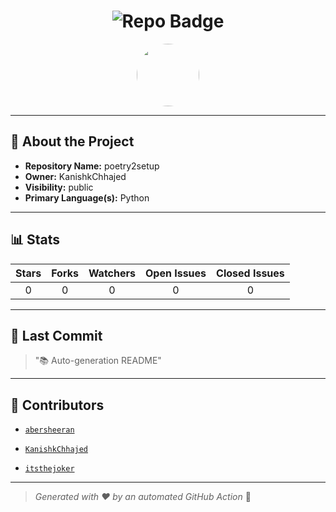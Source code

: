 <h1 align="center">
    <img src="https://img.shields.io/badge/poetry2setup-🎯-blueviolet?style=for-the-badge" alt="Repo Badge">
  </h1>
  
  <p align="center">
    <img src="https://avatars.githubusercontent.com/u/121193249?v=4" width="100" style="border-radius:50%;">
  </p>
  
  ---
  
  ## 📖 About the Project
  - **Repository Name:** poetry2setup
  - **Owner:** KanishkChhajed
  - **Visibility:** public
  - **Primary Language(s):** Python
  
  ---
  
  ## 📊 Stats
  
  | Stars | Forks | Watchers | Open Issues | Closed Issues |
  |:----:|:-----:|:--------:|:-----------:|:-------------:|
  | 0 | 0 | 0 | 0 | 0 |
  
  ---
  
  ## 📢 Last Commit
  
  > "📚 Auto-generation README"
  
  ---
  
  ## 🤝 Contributors
  
  
  - [`abersheeran`](#)
  
  - [`KanishkChhajed`](#)
  
  - [`itsthejoker`](#)
  
  
  ---
  
  > *Generated with ❤️ by an automated GitHub Action* 🚀
  